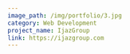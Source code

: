 ```yaml
---
image_path: /img/portfolio/3.jpg
category: Web Development
project_name: IjazGroup
link: https://ijazgroup.com
---
```

